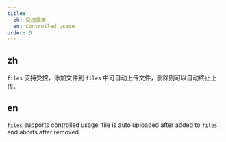 ```yaml
---
title:
  zh: 受控使用
  en: Controlled usage
order: 0
---
```


## zh

`files` 支持受控，添加文件到 `files` 中可自动上传文件，删除则可以自动终止上传。

## en

`files` supports controlled usage, file is auto uploaded after added to `files`, and aborts after removed.

